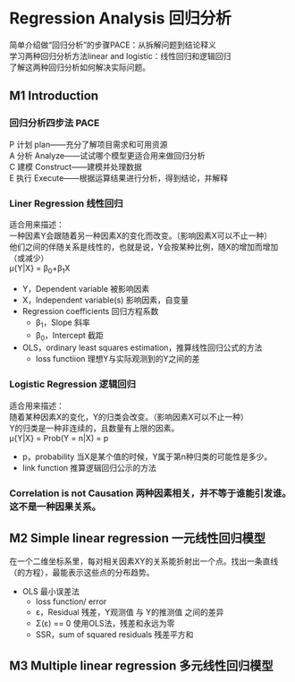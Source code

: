 # Regression Analysis 回归分析
简单介绍做“回归分析”的步骤PACE：从拆解问题到结论释义<br>
学习两种回归分析方法linear and logistic：线性回归和逻辑回归<br>
了解这两种回归分析如何解决实际问题。

## M1 Introduction
### 回归分析四步法 PACE
P 计划 plan——充分了解项目需求和可用资源<br>
A 分析 Analyze——试试哪个模型更适合用来做回归分析<br>
C 建模 Construct——建模并处理数据<br>
E 执行 Execute——根据运算结果进行分析，得到结论，并解释

### Liner Regression 线性回归
适合用来描述：<br>
一种因素Y会跟随着另一种因素X的变化而改变。（影响因素X可以不止一种）<br>
他们之间的伴随关系是线性的，也就是说，Y会按某种比例，随X的增加而增加（或减少）<br>
μ{Y|X} = β<sub>0</sub>+β<sub>1</sub>X
- Y，Dependent variable 被影响因素
- X，Independent variable(s) 影响因素，自变量
- Regression coefficients 回归方程系数
	- β<sub>1</sub>，Slope 斜率
	- β<sub>0</sub>，Intercept 截距
- OLS，ordinary least squares estimation，推算线性回归公式的方法
	- loss functiion 理想Y与实际观测到的Y之间的差

### Logistic Regression 逻辑回归
适合用来描述：<br>
随着某种因素X的变化，Y的归类会改变。（影响因素X可以不止一种）<br>
Y的归类是一种非连续的，且数量有上限的因素。<br>
μ{Y|X} = Prob(Y = n|X) = p <br>
- p，probability 当X是某个值的时候，Y属于第n种归类的可能性是多少。
- link function 推算逻辑回归公示的方法

### Correlation is not Causation 两种因素相关，并不等于谁能引发谁。这不是一种因果关系。

## M2 Simple linear regression 一元线性回归模型
在一个二维坐标系里，每对相关因素XY的关系能折射出一个点。找出一条直线（的方程），最能表示这些点的分布趋势。<br>
- OLS 最小误差法
	- loss function/ error
	- ε，Residual 残差，Y观测值 与 Y的推测值 之间的差异
	- Σ(ε) == 0 使用OLS法，残差和永远为零
	- SSR，sum of squared residuals 残差平方和

## M3 Multiple linear regression 多元线性回归模型
